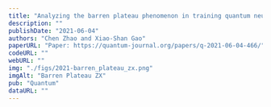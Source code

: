 ```yaml
---
title: "Analyzing the barren plateau phenomenon in training quantum neural networks with the ZX-calculus"
description: ""
publishDate: "2021-06-04"
authors: "Chen Zhao and Xiao-Shan Gao"
paperURL: "Paper: https://quantum-journal.org/papers/q-2021-06-04-466/"
codeURL: ""
webURL: ""
img: "./figs/2021-barren_plateau_zx.png"
imgAlt: "Barren Plateau ZX"
pub: "Quantum"
dataURL: ""
---
```

